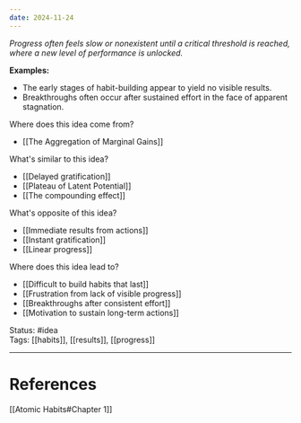 ```yaml
---
date: 2024-11-24
---
```

_Progress often feels slow or nonexistent until a critical threshold is reached, where a new level of performance is unlocked._

**Examples:**
- The early stages of habit-building appear to yield no visible results.
- Breakthroughs often occur after sustained effort in the face of apparent stagnation.

Where does this idea come from?  
- [[The Aggregation of Marginal Gains]]

What's similar to this idea?  
- [[Delayed gratification]]
- [[Plateau of Latent Potential]]
- [[The compounding effect]]

What's opposite of this idea?  
- [[Immediate results from actions]]
- [[Instant gratification]]
- [[Linear progress]]

Where does this idea lead to?  
- [[Difficult to build habits that last]]
- [[Frustration from lack of visible progress]]
- [[Breakthroughs after consistent effort]]
- [[Motivation to sustain long-term actions]]

Status: #idea  
Tags: [[habits]], [[results]], [[progress]]

---
# References
[[Atomic Habits#Chapter 1]]